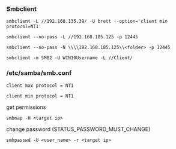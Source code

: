 ### Smbclient

```
smbclient -L //192.168.135.39/ -U brett --option='client min protocol=NT1'
```
```
smbclient --no-pass -L //192.168.185.125 -p 12445
```
```
smbclient --no-pass -N \\\\192.168.185.125\\<folder> -p 12445
```
```
smbclient -m SMB2 -U WIN10Username -L //Client/
```

### /etc/samba/smb.conf

```
client max protocol = NT1 
```
```
client min protocol = NT1
```

get permissions

```
smbmap -H <target ip>
```

change password (STATUS_PASSWORD_MUST_CHANGE)

```
smbpasswd -U <user_name> -r <target ip>
```
